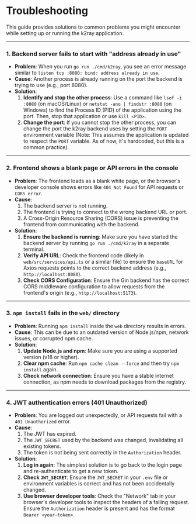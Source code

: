 # Troubleshooting

This guide provides solutions to common problems you might encounter while setting up or running the k2ray application.

---

### 1. Backend server fails to start with "address already in use"

*   **Problem**: When you run `go run ./cmd/k2ray`, you see an error message similar to `listen tcp :8080: bind: address already in use`.
*   **Cause**: Another process is already running on the port the backend is trying to use (e.g., port 8080).
*   **Solution**:
    1.  **Identify and stop the other process**: Use a command like `lsof -i :8080` (on macOS/Linux) or `netstat -ano | findstr :8080` (on Windows) to find the Process ID (PID) of the application using the port. Then, stop that application or use `kill <PID>`.
    2.  **Change the port**: If you cannot stop the other process, you can change the port the k2ray backend uses by setting the `PORT` environment variable (Note: This assumes the application is updated to respect the `PORT` variable. As of now, it's hardcoded, but this is a common practice).

---

### 2. Frontend shows a blank page or API errors in the console

*   **Problem**: The frontend loads as a blank white page, or the browser's developer console shows errors like `404 Not Found` for API requests or `CORS error`.
*   **Cause**:
    1.  The backend server is not running.
    2.  The frontend is trying to connect to the wrong backend URL or port.
    3.  A Cross-Origin Resource Sharing (CORS) issue is preventing the frontend from communicating with the backend.
*   **Solution**:
    1.  **Ensure the backend is running**: Make sure you have started the backend server by running `go run ./cmd/k2ray` in a separate terminal.
    2.  **Verify API URL**: Check the frontend code (likely in `web/src/services/api.ts` or a similar file) to ensure the `baseURL` for Axios requests points to the correct backend address (e.g., `http://localhost:8080`).
    3.  **Check CORS Configuration**: Ensure the Gin backend has the correct CORS middleware configuration to allow requests from the frontend's origin (e.g., `http://localhost:5173`).

---

### 3. `npm install` fails in the `web/` directory

*   **Problem**: Running `npm install` inside the `web` directory results in errors.
*   **Cause**: This can be due to an outdated version of Node.js/npm, network issues, or corrupted npm cache.
*   **Solution**:
    1.  **Update Node.js and npm**: Make sure you are using a supported version (v18 or higher).
    2.  **Clear npm cache**: Run `npm cache clean --force` and then try `npm install` again.
    3.  **Check network connection**: Ensure you have a stable internet connection, as npm needs to download packages from the registry.

---

### 4. JWT authentication errors (401 Unauthorized)

*   **Problem**: You are logged out unexpectedly, or API requests fail with a `401 Unauthorized` error.
*   **Cause**:
    1.  The JWT has expired.
    2.  The `JWT_SECRET` used by the backend was changed, invalidating all existing tokens.
    3.  The token is not being sent correctly in the `Authorization` header.
*   **Solution**:
    1.  **Log in again**: The simplest solution is to go back to the login page and re-authenticate to get a new token.
    2.  **Check `JWT_SECRET`**: Ensure the `JWT_SECRET` in your `.env` file or environment variables is correct and has not been accidentally changed.
    3.  **Use browser developer tools**: Check the "Network" tab in your browser's developer tools to inspect the headers of a failing request. Ensure the `Authorization` header is present and has the format `Bearer <your-token>`.